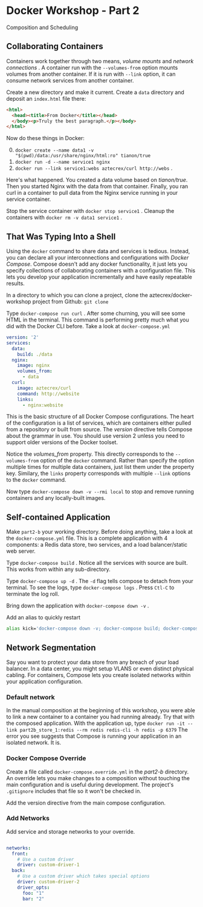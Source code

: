 # Docker Workshop - Part 2
Composition and Scheduling

## Collaborating Containers

Containers work together through two means, _volume mounts_ and _network
connections_ .  A container run with the ```--volumes-from``` option
mounts volumes from another container. If it is run with ```--link```
option, it can consume network services from another container.

Create a new directory and make it current. Create a ```data``` directory
and deposit an ```index.html``` file there:
```html
<html>
  <head><title>From Docker</title></head>
  </body><p>Truly the best paragraph.</p></body>
</html>
```

Now do these things in Docker:

0. ```docker create --name data1 -v "$(pwd)/data:/usr/share/nginx/html:ro" tianon/true```
0. ```docker run -d --name service1 nginx```
0. ```docker run --link service1:webs aztecrex/curl http://webs``` .

Here's what happened. You created a data volume based on *tianon/true*. Then
you started Nginx with the data from that container. Finally, you ran curl
in a container to pull data from the Nginx service running in your service
container.

Stop the service container with ```docker stop service1``` . Cleanup the
containers with ```docker rm -v data1 service1``` .

## That Was Typing Into a Shell

Using the ```docker``` command to share data and services is tedious. Instead,
you can declare all your interconnections and configurations with *Docker
Compose*.  Compose doesn't add any docker functionality, it just lets you
specify collections of collaborating containers with a configuration file.
This lets you develop your application incrementally and have easily
repeatable results.

In a directory to which you can clone a project, clone the
aztecrex/docker-workshop project from
Github: ```git clone ```

Type ```docker-compose run curl``` . After some churning, you will see some
HTML in the terminal. This command is performing pretty much what you did
with the Docker CLI before. Take a look at ```docker-compose.yml```

```yaml
version: '2'
services:
  data:
    build: ./data
  nginx:
    image: nginx
    volumes_from:
      - data
  curl:
    image: aztecrex/curl
    command: http://website
    links:
      - nginx:website
```

This is the basic structure of all Docker Compose configurations. The heart
of the configuration is a list of services, which are containers either
pulled from a repository or built from source.  The *version* directive
tells Compose about the grammar in use. You should use version 2 unless you
need to support older versions of the Docker toolset.

Notice the *volumes_from* property. This directly corresponds to
the ```--volumes-from``` option of the ```docker``` command. Rather than
specify the option multiple times for multiple data containers, just list
them under the property key.  Similary, the ```links``` property corresponds
with multiple ```--link``` options to the ```docker``` command.

Now type ```docker-compose down -v --rmi local``` to stop and remove running
containers and any locally-built images.

## Self-contained Application

Make ```part2-b``` your working directory. Before doing anything, take a look
at the ```docker-compose.yml``` file. This is a complete application with
4 components: a Redis data store, two services, and a load balancer/static
web server.

Type ```docker-compose build``` . Notice all the services with source
are built. This works from within any sub-directory.

Type ```docker-compose up -d``` .  The ```-d``` flag tells compose to
detach from your terminal. To see the logs, type ```docker-compose logs``` .
Press ```Ctl-C``` to terminate the log roll.

Bring down the application with ```docker-compose down -v``` .

Add an alias to quickly restart
```bash
alias kick='docker-compose down -v; docker-compose build; docker-compose up -d'
```

## Network Segmentation

Say you want to protect your data store from any breach of your load
balancer. In a data center, you might setup VLANS or even distinct
physical cabling. For containers, Compose lets you create isolated networks
within your application configuration.

### Default network

In the manual composition at the beginning of this workshop, you were
able to link a new container to a container you had running already. Try
that with the composed application.  With the application up,
type ```docker run -it --link part2b_store_1:redis --rm redis redis-cli -h redis -p 6379```
The error you see suggests that Compose is running your application in
an isolated network. It is.

### Docker Compose Override

Create a file called ```docker-compose.override.yml``` in the *part2-b*
directory. An override lets you make changes to a composition without
touching the main configuration and is useful during development. The
project's ```.gitignore``` includes that file so it won't be checked in.

Add the version directive from the main compose configuration.

### Add Networks

Add service and storage networks to your override.

```yaml

networks:
  front:
    # Use a custom driver
    driver: custom-driver-1
  back:
    # Use a custom driver which takes special options
    driver: custom-driver-2
    driver_opts:
      foo: "1"
      bar: "2"
```


